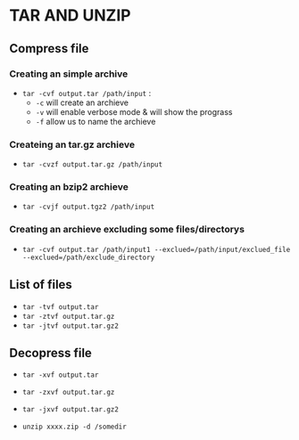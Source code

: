 # TAR AND UNZIP 

## Compress file 

### Creating an simple archive

- `tar -cvf output.tar /path/input` :
    - `-c` will create an archieve
    - `-v` will enable verbose mode & will show the prograss  
    - `-f` allow us to name the archieve
### Createing an tar.gz archieve

- `tar -cvzf output.tar.gz /path/input`

### Creating an bzip2 archieve 

- `tar -cvjf output.tgz2 /path/input`

### Creating an archieve excluding some files/directorys 

- `tar -cvf output.tar /path/input1 --exclued=/path/input/exclued_file --exclued=/path/exclude_directory`





## List of files 

- `tar -tvf output.tar`
- `tar -ztvf output.tar.gz`
- `tar -jtvf output.tar.gz2`




## Decopress file

- `tar -xvf output.tar`
- `tar -zxvf output.tar.gz`
- `tar -jxvf output.tar.gz2`

- `unzip xxxx.zip -d /somedir`